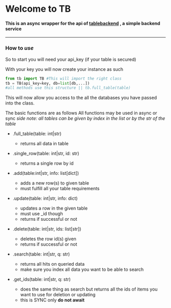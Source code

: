# Welcome to TB
#### This is an async wrapper for the api of [tablebackend](https://tablebackend.com/) , a simple backend service

---
### How to *use*
So to start you will need your api_key (if your table is secured)

With your key you will now create your instance as such
```python
from tb import TB #This will import the right class
tb = TB(api_key=key, db=list[db,...])
#all methods use this structure || tb.full_table(table)
```
This will now allow you access to the all the databases you have passed into the class.

The basic functions are as follows
All functions may be used in async or sync
*side note: all tables can be given by index in the list or by the str of the table*
- .full_table(table: int|str)
	- returns all data in table

	
- .single_row(table: int|str, id: str)
	- returns a single row by id

	
- .add(table:int|str, info: list[dict])
	- adds a new row(s) to given table
	- must fulfill all your table requirements

	
- .update(table: int|str, info: dict)
	- updates a row in the given table
	- must use _id though
	- returns if successful or not

	
- .delete(table: int|str, ids: list[str])
	- deletes the row id(s) given
	- returns if successful or not
- .search(table: int|str, q: str)
	- returns all hits on queried data
	- make sure you index all data you want to be able to search

- .get_ids(table: int|str, q: str)
	- does the same thing as search but returns all the ids of items you want to use for deletion or updating
	- this is SYNC only **do not await**
